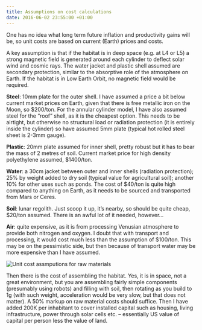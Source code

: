 ```yaml
---
title: Assumptions on cost calculations
date: 2016-06-02 23:55:00 +01:00
---
```


One has no idea what long term future inflation and productivity gains will be, so unit costs are based on current (Earth) prices and costs.

A key assumption is that if the habitat is in deep space (e.g. at L4 or L5) a strong magnetic field is generated around each cylinder to deflect solar wind and cosmic rays. The water jacket and plastic shell assumed are secondary protection, similar to the absorptive role of the atmosphere on Earth. If the habitat is in Low Earth Orbit, no magnetic field would be required. 

**Steel**: 10mm plate for the outer shell. I have assumed a price  a bit below current market prices on Earth, given that there is free metallic iron on the Moon, so $200/ton. For the annular cylinder model, I have also assumed steel for the “roof” shell, as it is the cheapest option. This needs to be airtight, but otherwise no structural load or radiation protection (it is entirely inside the cylinder) so have assumed 5mm plate (typical hot rolled steel sheet is 2-3mm gauge).

**Plastic**: 20mm plate assumed for inner shell, pretty robust but it has to bear the mass of 2 metres of soil. Current market price for high density polyethylene assumed, $1400/ton.

**Water**: a 30cm jacket between outer and inner shells (radiation protection); 25% by weight added to dry soil (typical value for agricultural soil); another 10% for other uses such as ponds. The cost of $40/ton is quite high compared to anything on Earth, as it needs to be sourced and transported from Mars or Ceres. 

**Soil**: lunar regolith. Just scoop it up, it’s nearby, so should be quite cheap, $20/ton assumed. There is an awful lot of it needed, however…

**Air**: quite expensive, as it is from processing Venusian atmosphere to provide both nitrogen and oxygen. I doubt that with transport and processing, it would cost much less than the assumption of $100/ton. This may be on the pessimistic side, but then because of transport water may be more expensive than I have assumed. 

![Unit cost assmputions for raw materials](https://1.bp.blogspot.com/-NTSlOHdr_V8/V1C5N2a_6DI/AAAAAAAAAHc/U_2bz2_kk-k-xd4emTBI_UrlwW5zVxGAgCLcB/s1600/Slide3.JPG)


Then there is the cost of assembling the habitat. Yes, it is in space, not a great environment, but you are assembling fairly simple components (presumably using robots) and filling with soil, then rotating as you build to 1g (with such weight, acceleration would be very slow, but that does not matter). A 50% markup on raw material costs should suffice. Then I have added 200K per inhabitant to cover installed capital such as housing, living infrastructure, power through solar cells etc. – essentially US value of capital per person less the value of land.
